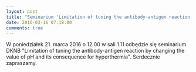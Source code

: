 ```yaml
---
layout: post
title: "Seminarium 'Limitation of tuning the antibody-antigen reaction by changing the value of pH and its consequence for hyperthermia'"
date: 2016-03-16 07:18:00
comments: true
---
```


W poniedziałek 21. marca 2016 o 12:00 w sali 1.11 odbędzie się seminarium DKNB "Limitation of tuning the antibody-antigen reaction by changing the value of pH and its consequence for hyperthermia". Serdecznie zapraszamy.
